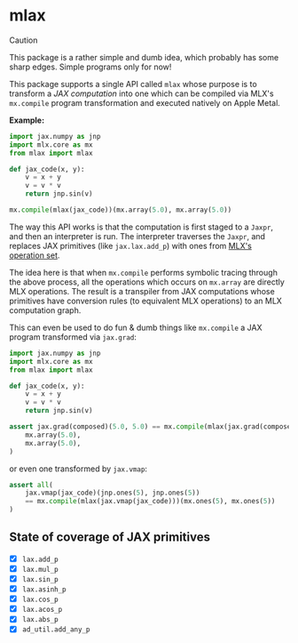 # mlax

> [!CAUTION]
> This package is a rather simple and dumb idea, which probably has some sharp edges. Simple programs only for now!

This package supports a single API called `mlax` whose purpose is to transform a _JAX computation_ into one which can be compiled via MLX's `mx.compile` program transformation and executed natively on Apple Metal.

**Example:**
```python
import jax.numpy as jnp
import mlx.core as mx
from mlax import mlax

def jax_code(x, y):
    v = x + y
    v = v * v
    return jnp.sin(v)

mx.compile(mlax(jax_code))(mx.array(5.0), mx.array(5.0))
```

The way this API works is that the computation is first staged to a `Jaxpr`, and then an interpreter is run. The interpreter traverses the `Jaxpr`, and replaces JAX primitives (like `jax.lax.add_p`) with ones from [MLX's operation set](https://ml-explore.github.io/mlx/build/html/python/ops.html).

The idea here is that when `mx.compile` performs symbolic tracing through the above process, all the operations which occurs on `mx.array` are directly MLX operations. The result is a transpiler from JAX computations whose primitives have conversion rules (to equivalent MLX operations) to an MLX computation graph.

This can even be used to do fun & dumb things like `mx.compile` a JAX program transformed via `jax.grad`:

```python
import jax.numpy as jnp
import mlx.core as mx
from mlax import mlax

def jax_code(x, y):
    v = x + y
    v = v * v
    return jnp.sin(v)

assert jax.grad(composed)(5.0, 5.0) == mx.compile(mlax(jax.grad(composed)))(
    mx.array(5.0),
    mx.array(5.0),
)
```

or even one transformed by `jax.vmap`:

```python
assert all(
    jax.vmap(jax_code)(jnp.ones(5), jnp.ones(5))
    == mx.compile(mlax(jax.vmap(jax_code)))(mx.ones(5), mx.ones(5))
)
```

## State of coverage of JAX primitives

- [X] `lax.add_p`
- [X] `lax.mul_p`
- [X] `lax.sin_p`
- [X] `lax.asinh_p`
- [X] `lax.cos_p`
- [X] `lax.acos_p`
- [X] `lax.abs_p`
- [X] `ad_util.add_any_p`
